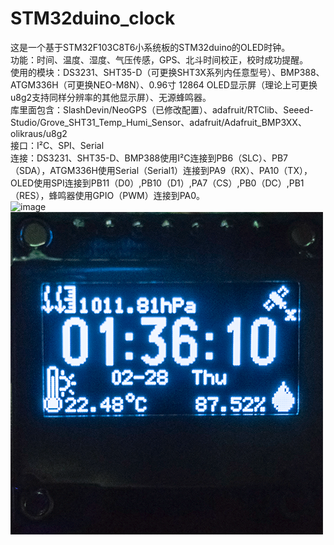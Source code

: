 # STM32duino_clock
这是一个基于STM32F103C8T6小系统板的STM32duino的OLED时钟。  
功能：时间、温度、湿度、气压传感，GPS、北斗时间校正，校时成功提醒。  
使用的模块：DS3231、SHT35-D（可更换SHT3X系列内任意型号）、BMP388、ATGM336H（可更换NEO-M8N）、0.96寸 12864 OLED显示屏（理论上可更换u8g2支持同样分辨率的其他显示屏）、无源蜂鸣器。  
库里面包含：SlashDevin/NeoGPS（已修改配置）、adafruit/RTClib、Seeed-Studio/Grove_SHT31_Temp_Humi_Sensor、adafruit/Adafruit_BMP3XX、olikraus/u8g2  
接口：I²C、SPI、Serial  
连接：DS3231、SHT35-D、BMP388使用I²C连接到PB6（SLC）、PB7（SDA），ATGM336H使用Serial（Serial1）连接到PA9（RX）、PA10（TX），OLED使用SPI连接到PB11（D0）,PB10（D1）,PA7（CS）,PB0（DC）,PB1（RES），蜂鸣器使用GPIO（PWM）连接到PA0。  
![image](https://wiki.stm32duino.com/images/thumb/a/ae/Bluepillpinout.gif/700px-Bluepillpinout.gif)  
![image](https://github.com/M0Sheng/STM32duino_clock/blob/master/image/%E9%A2%84%E8%A7%88.png)  
